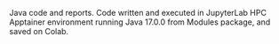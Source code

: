 Java code and reports. Code written and executed in JupyterLab HPC Apptainer environment running Java 17.0.0 from Modules package, and saved on Colab.
